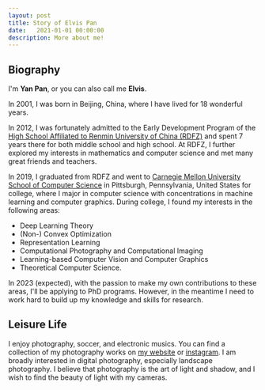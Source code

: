 ```yaml
---
layout: post
title: Story of Elvis Pan
date:   2021-01-01 00:00:00
description: More about me!
---
```

## Biography

I'm **Yan Pan**, or you can also call me **Elvis**.

In 2001, I was born in Beijing, China, where I have lived for 18 wonderful years.

In 2012, I was fortunately admitted to the Early Development Program of the [High School Affiliated to Renmin University of China (RDFZ)](https://en.wikipedia.org/wiki/High_School_Affiliated_to_Renmin_University_of_China) and spent 7 years there for both middle school and high school.
At RDFZ, I further explored my interests in mathematics and computer science and met many great friends and teachers. 

In 2019, I graduated from RDFZ and went to [Carnegie Mellon University](https://www.cmu.edu) [School of Computer Science](https://cs.cmu.edu) in Pittsburgh, Pennsylvania, United States for college, where I major in computer science with concentrations in machine learning and computer graphics.
During college, I found my interests in the following areas:
- Deep Learning Theory
- (Non-) Convex Optimization
- Representation Learning
- Computational Photography and Computational Imaging
- Learning-based Computer Vision and Computer Graphics
- Theoretical Computer Science.

In 2023 (expected), with the passion to make my own contributions to these areas, I'll be applying to PhD programs. However, in the meantime I need to work hard to build up my knowledge and skills for research.

## Leisure Life
I enjoy photography, soccer, and electronic musics. You can find a collection of my photography works on [my website](https://elvis-pan.github.io/gallery/) or [instagram](https://www.instagram.com/elvispanphoto/). I am broadly interested in digital photography, especially landscape photography. I believe that photography is the art of light and shadow, and I wish to find the beauty of light with my cameras.

